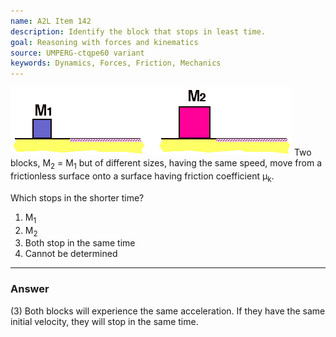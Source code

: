 ```yaml
---
name: A2L Item 142
description: Identify the block that stops in least time.
goal: Reasoning with forces and kinematics
source: UMPERG-ctqpe60 variant
keywords: Dynamics, Forces, Friction, Mechanics
---
```


![Item142_fig1.gif](../images/Item142_fig1.gif) Two
blocks, M<sub>2</sub> = M<sub>1</sub> but of different sizes, having the
same speed, move from a frictionless surface onto a surface having
friction coefficient &mu;<sub>k</sub>.

Which stops in the shorter time?

1. M<sub>1</sub>
2. M<sub>2</sub>
3. Both stop in the same time
4. Cannot be determined



<hr/>

### Answer 

(3) Both blocks will experience the same acceleration. If they
have the same initial velocity, they will stop in the same time.

